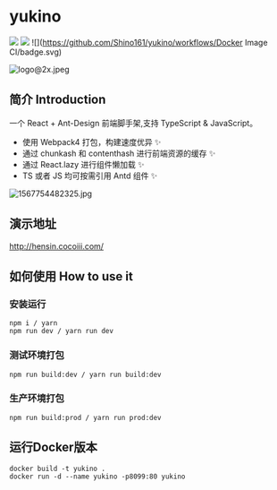 # yukino
![](https://img.shields.io/badge/language-JavaScript-orange.svg)
![](https://img.shields.io/badge/language-TypeScript-blue.svg)
![](https://github.com/Shino161/yukino/workflows/Docker Image CI/badge.svg)  

  
![logo@2x.jpeg](https://i.loli.net/2019/08/26/p12idEoYW6j9Bg7.jpg)  

## 简介 Introduction
一个 React + Ant-Design 前端脚手架,支持 TypeScript & JavaScript。
+ 使用 Webpack4 打包，构建速度优异 ✨
+ 通过 chunkash 和 contenthash 进行前端资源的缓存 ✨
+ 通过 React.lazy 进行组件懒加载 ✨
+ TS 或者 JS 均可按需引用 Antd 组件 ✨

![1567754482325.jpg](https://i.loli.net/2019/09/06/p8Ktkc1UQDJ7dFH.jpg)

## 演示地址
http://hensin.cocoiii.com/

## 如何使用 How to use it
### 安装运行
```bush
npm i / yarn 
npm run dev / yarn run dev
```

### 测试环境打包
```bush
npm run build:dev / yarn run build:dev
```

### 生产环境打包
```bush
npm run build:prod / yarn run prod:dev
```

## 运行Docker版本
```bush
docker build -t yukino .
docker run -d --name yukino -p8099:80 yukino
```